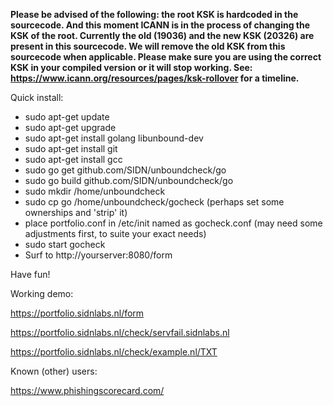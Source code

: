 **Please be advised of the following: the root KSK is hardcoded in the sourcecode. And this moment ICANN is in the process of changing the KSK of the root. Currently the old (19036) and the new KSK (20326) are present in this sourcecode. We will remove the old KSK from this sourcecode when applicable. Please make sure you are using the correct KSK in your compiled version or it will stop working. See: https://www.icann.org/resources/pages/ksk-rollover for a timeline.** 

Quick install:

- sudo apt-get update
- sudo apt-get upgrade
- sudo apt-get install golang libunbound-dev
- sudo apt-get install git
- sudo apt-get install gcc
- sudo go get github.com/SIDN/unboundcheck/go
- sudo go build github.com/SIDN/unboundcheck/go
- sudo mkdir /home/unboundcheck
- sudo cp go /home/unboundcheck/gocheck
  (perhaps set some ownerships and 'strip' it)
- place portfolio.conf in /etc/init named as gocheck.conf
  (may need some adjustments first, to suite your exact needs)
- sudo start gocheck
- Surf to http://yourserver:8080/form

Have fun!

Working demo:

https://portfolio.sidnlabs.nl/form

https://portfolio.sidnlabs.nl/check/servfail.sidnlabs.nl

https://portfolio.sidnlabs.nl/check/example.nl/TXT

Known (other) users:

https://www.phishingscorecard.com/

